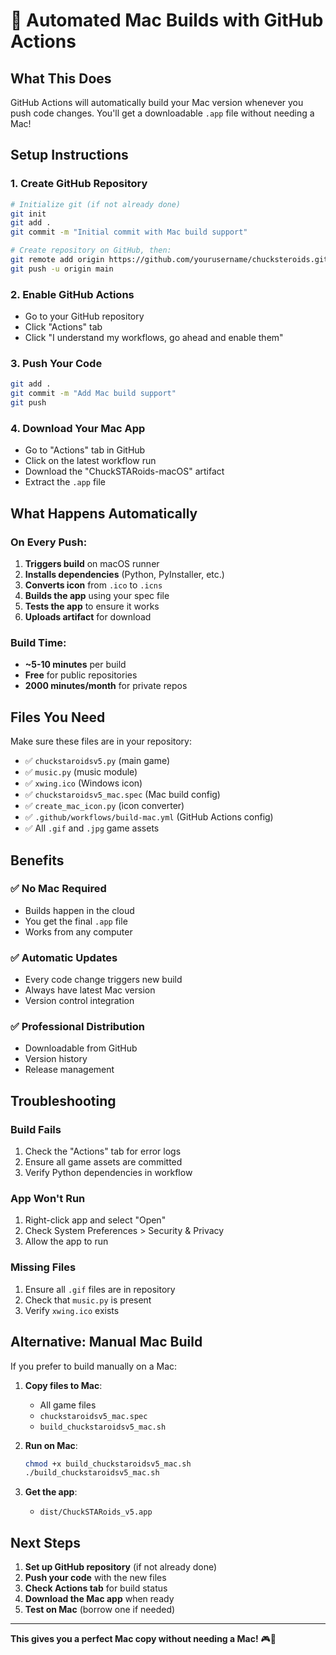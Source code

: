 # 🚀 Automated Mac Builds with GitHub Actions

## What This Does
GitHub Actions will automatically build your Mac version whenever you push code changes. You'll get a downloadable `.app` file without needing a Mac!

## Setup Instructions

### 1. Create GitHub Repository
```bash
# Initialize git (if not already done)
git init
git add .
git commit -m "Initial commit with Mac build support"

# Create repository on GitHub, then:
git remote add origin https://github.com/yourusername/chucksteroids.git
git push -u origin main
```

### 2. Enable GitHub Actions
- Go to your GitHub repository
- Click "Actions" tab
- Click "I understand my workflows, go ahead and enable them"

### 3. Push Your Code
```bash
git add .
git commit -m "Add Mac build support"
git push
```

### 4. Download Your Mac App
- Go to "Actions" tab in GitHub
- Click on the latest workflow run
- Download the "ChuckSTARoids-macOS" artifact
- Extract the `.app` file

## What Happens Automatically

### On Every Push:
1. **Triggers build** on macOS runner
2. **Installs dependencies** (Python, PyInstaller, etc.)
3. **Converts icon** from `.ico` to `.icns`
4. **Builds the app** using your spec file
5. **Tests the app** to ensure it works
6. **Uploads artifact** for download

### Build Time:
- **~5-10 minutes** per build
- **Free** for public repositories
- **2000 minutes/month** for private repos

## Files You Need

Make sure these files are in your repository:
- ✅ `chuckstaroidsv5.py` (main game)
- ✅ `music.py` (music module)
- ✅ `xwing.ico` (Windows icon)
- ✅ `chuckstaroidsv5_mac.spec` (Mac build config)
- ✅ `create_mac_icon.py` (icon converter)
- ✅ `.github/workflows/build-mac.yml` (GitHub Actions config)
- ✅ All `.gif` and `.jpg` game assets

## Benefits

### ✅ No Mac Required
- Builds happen in the cloud
- You get the final `.app` file
- Works from any computer

### ✅ Automatic Updates
- Every code change triggers new build
- Always have latest Mac version
- Version control integration

### ✅ Professional Distribution
- Downloadable from GitHub
- Version history
- Release management

## Troubleshooting

### Build Fails
1. Check the "Actions" tab for error logs
2. Ensure all game assets are committed
3. Verify Python dependencies in workflow

### App Won't Run
1. Right-click app and select "Open"
2. Check System Preferences > Security & Privacy
3. Allow the app to run

### Missing Files
1. Ensure all `.gif` files are in repository
2. Check that `music.py` is present
3. Verify `xwing.ico` exists

## Alternative: Manual Mac Build

If you prefer to build manually on a Mac:

1. **Copy files to Mac**:
   - All game files
   - `chuckstaroidsv5_mac.spec`
   - `build_chuckstaroidsv5_mac.sh`

2. **Run on Mac**:
   ```bash
   chmod +x build_chuckstaroidsv5_mac.sh
   ./build_chuckstaroidsv5_mac.sh
   ```

3. **Get the app**:
   - `dist/ChuckSTARoids_v5.app`

## Next Steps

1. **Set up GitHub repository** (if not already done)
2. **Push your code** with the new files
3. **Check Actions tab** for build status
4. **Download the Mac app** when ready
5. **Test on Mac** (borrow one if needed)

---

**This gives you a perfect Mac copy without needing a Mac!** 🎮🍎
